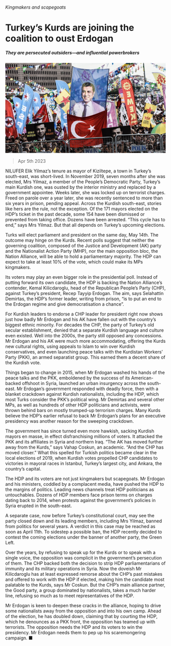###### Kingmakers and scapegoats

# Turkey’s Kurds are joining the coalition to oust Erdogan 

##### They are persecuted outsiders—and influential powerbrokers 

![image](images/20230407_EUP503.jpg) 

> Apr 5th 2023 

NILUFER Elik Yilmaz’s tenure as mayor of Kiziltepe, a town in Turkey’s south-east, was short-lived. In November 2019, seven months after she was elected, Mrs Yilmaz, a member of the People’s Democratic Party, Turkey’s main Kurdish one, was ousted by the interior ministry and replaced by a government appointee. Weeks later, she was locked up on terrorist charges. Freed on parole over a year later, she was recently sentenced to more than six years in prison, pending appeal. Across the Kurdish south-east, stories like hers are the rule, not the exception. Of the 171 mayors elected on the HDP’s ticket in the past decade, some 154 have been dismissed or prevented from taking office. Dozens have been arrested. “This cycle has to end,” says Mrs Yilmaz. But that all depends on Turkey’s upcoming elections. 

Turks will elect parliament and president on the same day, May 14th. The outcome may hinge on the Kurds. Recent polls suggest that neither the governing coalition, composed of the Justice and Development (AK) party and the Nationalist Action Party (MHP), nor the main opposition bloc, the Nation Alliance, will be able to hold a parliamentary majority. The HDP can expect to take at least 10% of the vote, which could make its MPs kingmakers.

Its voters may play an even bigger role in the presidential poll. Instead of putting forward its own candidate, the HDP is backing the Nation Alliance’s contender, Kemal Kilicdaroglu, head of the Republican People’s Party (CHP), against Turkey’s president, Recep Tayyip Erdogan. The aim, says Selahattin Demirtas, the HDP’s former leader, writing from prison, “is to put an end to the Erdogan regime and give democratisation a chance”.

For Kurdish leaders to endorse a CHP leader for president right now shows just how badly Mr Erdogan and his AK have fallen out with the country’s biggest ethnic minority. For decades the CHP, the party of Turkey’s old secular establishment, denied that a separate Kurdish language and culture even existed. Well into the 2000s, the party still opposed any concessions. Mr Erdogan and his AK were much more accommodating, offering the Kurds new cultural rights, using appeals to Islam to win over Kurdish conservatives, and even launching peace talks with the Kurdistan Workers’ Party (PKK), an armed separatist group. This earned them a decent share of the Kurdish vote. 

Things began to change in 2015, when Mr Erdogan washed his hands of the peace talks and the PKK, emboldened by the success of its American-backed offshoot in Syria, launched an urban insurgency across the south-east. Mr Erdogan’s government responded with deadly force, then with a blanket crackdown against Kurdish nationalists, including the HDP, which most Turks consider the PKK’s political wing. Mr Demirtas and several other MPs, as well as hundreds of other HDP politicians and activists, were thrown behind bars on mostly trumped-up terrorism charges. Many Kurds believe the HDP’s earlier refusal to back Mr Erdogan’s plans for an executive presidency was another reason for the sweeping crackdown. 

The government has since turned even more hawkish, sacking Kurdish mayors en masse, in effect disfranchising millions of voters. It attacked the PKK and its affiliates in Syria and northern Iraq. “The AK has moved further away from the Kurds,” says Vahap Coskun, an academic. “And the CHP has moved closer.” What this spelled for Turkish politics became clear in the local elections of 2019, when Kurdish votes propelled CHP candidates to victories in mayoral races in Istanbul, Turkey’s largest city, and Ankara, the country’s capital.

The HDP and its voters are not just kingmakers but scapegoats. Mr Erdogan and his ministers, coddled by a complacent media, have pushed the HDP to the margins of politics. Leading news channels treat HDP politicians as untouchables. Dozens of HDP members face prison terms on charges dating back to 2014, when protests against the government’s policies in Syria erupted in the south-east.

A separate case, now before Turkey’s constitutional court, may see the party closed down and its leading members, including Mrs Yilmaz, banned from politics for several years. A verdict in this case may be reached as soon as April 11th. To sidestep a possible ban, the HDP recently decided to contest the coming elections under the banner of another party, the Green Left.

Over the years, by refusing to speak up for the Kurds or to speak with a single voice, the opposition was complicit in the government’s persecution of them. The CHP backed both the decision to strip HDP parliamentarians of immunity and its military operations in Syria. Now the doveish Mr Kilicdaroglu has at least expressed remorse about the CHP’s past mistakes and offered to work with the HDP if elected, making him the candidate most palatable to the Kurds, says Mr Coskun. But the CHP’s main alliance partner, the Good party, a group dominated by nationalists, takes a much harder line, refusing so much as to meet representatives of the HDP. 

Mr Erdogan is keen to deepen these cracks in the alliance, hoping to drive some nationalists away from the opposition and into his own camp. Ahead of the election, he has doubled down, claiming that by courting the HDP, which he denounces as a PKK front, the opposition has teamed up with terrorists. The opposition needs the HDP and its voters to win the presidency. Mr Erdogan needs them to pep up his scaremongering campaign. ■

